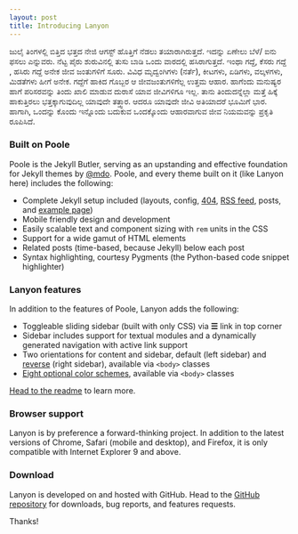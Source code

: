 ```yaml
---
layout: post
title: Introducing Lanyon
---
```


ಜುಲೈ ತಿಂಗಳಲ್ಲಿ ಬಿತ್ತಿದ ಭತ್ತದ ನೇಜಿ ಆಗಸ್ಟ್ ಹೊತ್ತಿಗೆ ನೆಡಲು ತಯಾರಾಗಿರುತ್ತದೆ. ಇದನ್ನು ಏಣೇಲು ಬೆಳೆ/ ಐನು ಫಸಲು ಎನ್ನುವರು. ನೆಟ್ಟ ಪೈರು ಶುರುವಿನಲ್ಲಿ ತುಸು ಬಾಡಿ ಒಂದು ವಾರದಲ್ಲಿ ಹಸಿರಾಗುತ್ತದೆ. ಇಂಥಾ ಗದ್ದೆ, ಕೆಸರು ಗದ್ದೆ , ಹಸಿರು ಗದ್ದೆ ಅನೇಕ ಜೀವ ಜಂತುಗಳಿಗೆ ಸೂರು. ವಿವಿಧ ಮೃದ್ವಂಗಿಗಳು (ನರ್ತೆ), ಕೀಟಗಳು, ಏಡಿಗಳು, ವಲ್ಕಳಗಳು, ಮಿಡತೆಗಳು ಹೀಗೆ ಅನೇಕ. ಗದ್ದೆಗೆ ಹಾಕಿದ ಗೊಬ್ಬರ ಆ ಜೀವಜಂತುಗಳಿಗೆಲ್ಲ ಉತ್ತಮ ಆಹಾರ. ಹಾಗೆಂದು ಮನುಷ್ಯರ ಹಾಗೆ ಪರಿಸರವನ್ನು ತಿಂದು ಖಾಲಿ ಮಾಡುವ ದುರಾಸೆ ಯಾವ ಜೀವಿಗಳಿಗೂ ಇಲ್ಲ. ತಾನು ತಿಂದುದನ್ನೆಲ್ಲಾ ಮತ್ತೆ ಹಿಕ್ಕೆ ಹಾಕುತ್ತಿರಲು ಭತ್ತಕ್ಕಾಗುವುದಿಲ್ಲ ಯಾವುದೇ ತತ್ತ್ವಾರ. ಆದರೂ ಯಾವುದೇ ಜೀವಿ ಅತಿಯಾದರೆ ಭೂಮಿಗೆ ಭಾರ.  ಹಾಗಾಗಿ, ಒಂದನ್ನು ಕೊಂದು ಇನ್ನೊಂದು ಬದುಕುವ ಒಂದಕ್ಕೊಂದು ಆಹಾರವಾಗುವ ಜೀವ ನಿಯಮವನ್ನು ಪ್ರಕೃತಿ ರೂಪಿಸಿದೆ.

### Built on Poole

Poole is the Jekyll Butler, serving as an upstanding and effective foundation for Jekyll themes by [@mdo](https://twitter.com/mdo). Poole, and every theme built on it (like Lanyon here) includes the following:

* Complete Jekyll setup included (layouts, config, [404](/404), [RSS feed](/atom.xml), posts, and [example page](/about))
* Mobile friendly design and development
* Easily scalable text and component sizing with `rem` units in the CSS
* Support for a wide gamut of HTML elements
* Related posts (time-based, because Jekyll) below each post
* Syntax highlighting, courtesy Pygments (the Python-based code snippet highlighter)

### Lanyon features

In addition to the features of Poole, Lanyon adds the following:

* Toggleable sliding sidebar (built with only CSS) via **☰** link in top corner
* Sidebar includes support for textual modules and a dynamically generated navigation with active link support
* Two orientations for content and sidebar, default (left sidebar) and [reverse](https://github.com/poole/lanyon#reverse-layout) (right sidebar), available via `<body>` classes
* [Eight optional color schemes](https://github.com/poole/lanyon#themes), available via `<body>` classes

[Head to the readme](https://github.com/poole/lanyon#readme) to learn more.

### Browser support

Lanyon is by preference a forward-thinking project. In addition to the latest versions of Chrome, Safari (mobile and desktop), and Firefox, it is only compatible with Internet Explorer 9 and above.

### Download

Lanyon is developed on and hosted with GitHub. Head to the <a href="https://github.com/poole/lanyon">GitHub repository</a> for downloads, bug reports, and features requests.

Thanks!
